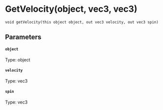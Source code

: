 # GetVelocity(object, vec3, vec3)

```
void getVelocity(this object object, out vec3 velocity, out vec3 spin)
```

## Parameters

#### `object`
Type: object

#### `velocity`
Type: vec3

#### `spin`
Type: vec3

